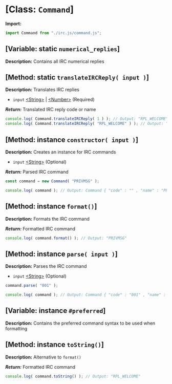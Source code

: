 # [Class: ```Command```]

**Import:**

```js
import Command from "./irc.js/command.js";
```

## [Variable: static ```numerical_replies```]

**Description:** Contains all IRC numerical replies

## [Method: static ```translateIRCReply( input )```]

**Description:** Translates IRC replies

- ```input``` [\<String\>](https://developer.mozilla.org/en-US/docs/Web/JavaScript/Reference/Global_Objects/String) | [\<Number\>](https://developer.mozilla.org/en-US/docs/Web/JavaScript/Reference/Global_Objects/Number) (Required)

***Return:*** Translated IRC reply code or name

```js
console.log( Command.translateIRCReply( 1 ) ); // Output: "RPL_WELCOME"
console.log( Command.translateIRCReply( "RPL_WELCOME" ) ); // Output: "001"
```

## [Method: instance ```constructor( input )```]

**Description:** Creates an instance for IRC commands

- ```input``` [\<String\>](https://developer.mozilla.org/en-US/docs/Web/JavaScript/Reference/Global_Objects/String) (Optional)

***Return:*** Parsed IRC command

```js
const command = new Command( "PRIVMSG" );

console.log( command ); // Output: Command { "code" : "" , "name" : "PRIVMSG" , "reply" : "" }
```

## [Method: instance ```format()```]

**Description:** Formats the IRC command

***Return:*** Formatted IRC command

```js
console.log( command.format() ); // Output: "PRIVMSG"
```

## [Method: instance ```parse( input )```]

**Description:** Parses the IRC command

- ```input``` [\<String\>](https://developer.mozilla.org/en-US/docs/Web/JavaScript/Reference/Global_Objects/String) (Optional)

```js
command.parse( "001" );

console.log( command ); // Output: Command { "code" : "001" , "name" : "" , "reply" : "RPL_WELCOME" }
```

## [Variable: instance ```#preferred```]

**Description:** Contains the preferred command syntax to be used when formatting

## [Method: instance ```toString()```]

**Description:** Alternative to ```format()```

***Return:*** Formatted IRC command

```js
console.log( command.toString() ); // Output: "RPL_WELCOME"
```